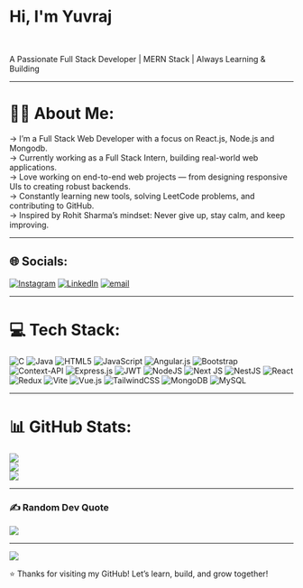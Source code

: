 <h1>Hi, I'm Yuvraj</h1><br>

A Passionate Full Stack Developer | MERN Stack | Always Learning & Building <br><hr>

# 👨‍💻 About Me:
-> I’m a Full Stack Web Developer with a focus on React.js, Node.js and Mongodb.<br>
-> Currently working as a Full Stack Intern, building real-world web applications.<br>
-> Love working on end-to-end web projects — from designing responsive UIs to creating robust backends.<br>
-> Constantly learning new tools, solving LeetCode problems, and contributing to GitHub.<br>
-> Inspired by Rohit Sharma’s mindset: Never give up, stay calm, and keep improving.<br><hr>




## 🌐 Socials:
[![Instagram](https://img.shields.io/badge/Instagram-%23E4405F.svg?logo=Instagram&logoColor=white)](https://instagram.com/yuvraj_11_07) [![LinkedIn](https://img.shields.io/badge/LinkedIn-%230077B5.svg?logo=linkedin&logoColor=white)](https://linkedin.com/in/yuvrajsinhraj) [![email](https://img.shields.io/badge/Email-D14836?logo=gmail&logoColor=white)](mailto:yuviraj1107@gmail.com)  <hr>

# 💻 Tech Stack:
![C](https://img.shields.io/badge/c-%2300599C.svg?style=flat&logo=c&logoColor=white) ![Java](https://img.shields.io/badge/java-%23ED8B00.svg?style=flat&logo=openjdk&logoColor=white) ![HTML5](https://img.shields.io/badge/html5-%23E34F26.svg?style=flat&logo=html5&logoColor=white) ![JavaScript](https://img.shields.io/badge/javascript-%23323330.svg?style=flat&logo=javascript&logoColor=%23F7DF1E) ![Angular.js](https://img.shields.io/badge/angular.js-%23E23237.svg?style=flat&logo=angularjs&logoColor=white) ![Bootstrap](https://img.shields.io/badge/bootstrap-%238511FA.svg?style=flat&logo=bootstrap&logoColor=white) ![Context-API](https://img.shields.io/badge/Context--Api-000000?style=flat&logo=react) ![Express.js](https://img.shields.io/badge/express.js-%23404d59.svg?style=flat&logo=express&logoColor=%2361DAFB) ![JWT](https://img.shields.io/badge/JWT-black?style=flat&logo=JSON%20web%20tokens) ![NodeJS](https://img.shields.io/badge/node.js-6DA55F?style=flat&logo=node.js&logoColor=white) ![Next JS](https://img.shields.io/badge/Next-black?style=flat&logo=next.js&logoColor=white) ![NestJS](https://img.shields.io/badge/nestjs-%23E0234E.svg?style=flat&logo=nestjs&logoColor=white) ![React](https://img.shields.io/badge/react-%2320232a.svg?style=flat&logo=react&logoColor=%2361DAFB) ![Redux](https://img.shields.io/badge/redux-%23593d88.svg?style=flat&logo=redux&logoColor=white) ![Vite](https://img.shields.io/badge/vite-%23646CFF.svg?style=flat&logo=vite&logoColor=white) ![Vue.js](https://img.shields.io/badge/vue.js-%2335495e.svg?style=flat&logo=vuedotjs&logoColor=%234FC08D) ![TailwindCSS](https://img.shields.io/badge/tailwindcss-%2338B2AC.svg?style=flat&logo=tailwind-css&logoColor=white) ![MongoDB](https://img.shields.io/badge/MongoDB-%234ea94b.svg?style=flat&logo=mongodb&logoColor=white) ![MySQL](https://img.shields.io/badge/mysql-4479A1.svg?style=flat&logo=mysql&logoColor=white) <hr>
# 📊 GitHub Stats:
![](https://github-readme-stats.vercel.app/api?username=yuviraj1107&theme=blue_navy&hide_border=false&include_all_commits=true&count_private=false)<br/>
![](https://nirzak-streak-stats.vercel.app/?user=yuviraj1107&theme=blue_navy&hide_border=false)<br/>
![](https://github-readme-stats.vercel.app/api/top-langs/?username=yuviraj1107&theme=blue_navy&hide_border=false&include_all_commits=true&count_private=false&layout=compact) <hr>

### ✍️ Random Dev Quote
![](https://quotes-github-readme.vercel.app/api?type=horizontal&theme=radical)

---
[![](https://visitcount.itsvg.in/api?id=yuviraj1107&icon=0&color=0)](https://visitcount.itsvg.in) 

⭐️ Thanks for visiting my GitHub! Let’s learn, build, and grow together!


